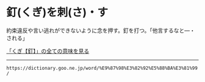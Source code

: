 # 釘(くぎ)を刺(さ)・す

約束違反や言い逃れができないように念を押す。釘を打つ。「他言するなと―・される」

[「くぎ【釘】」の全ての意味を見る](https://dictionary.goo.ne.jp/word/%E9%87%98/#jn-60776)

---
`https://dictionary.goo.ne.jp/word/%E9%87%98%E3%82%92%E5%88%BA%E3%81%99/`